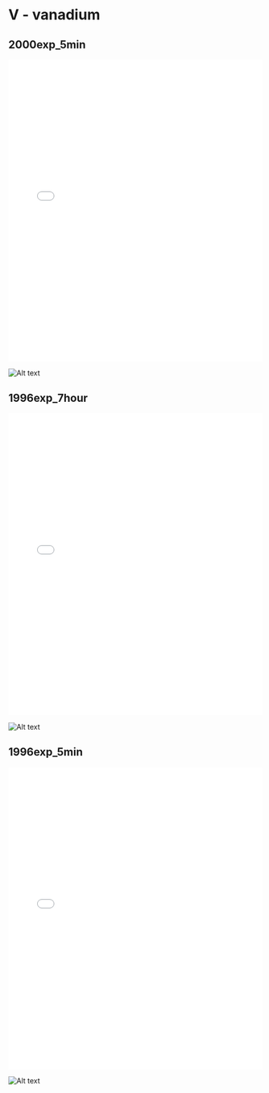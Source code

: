 # V - vanadium

## 2000exp_5min

<iframe src="../V_2000exp_5min.html" width="100%" height="600px" frameborder="0"></iframe>

![Alt text](V_2000exp_5min.png)

## 1996exp_7hour

<iframe src="../V_1996exp_7hour.html" width="100%" height="600px" frameborder="0"></iframe>

![Alt text](V_1996exp_7hour.png)

## 1996exp_5min

<iframe src="../V_1996exp_5min.html" width="100%" height="600px" frameborder="0"></iframe>

![Alt text](V_1996exp_5min.png)

